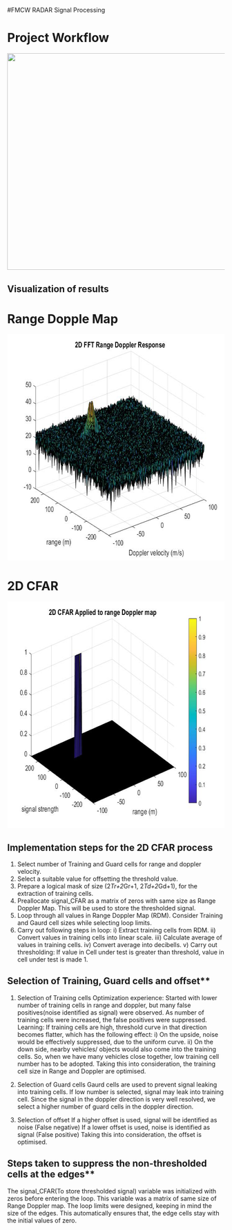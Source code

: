 #FMCW RADAR Signal Processing

# Project Workflow
<img src="media/project_workflow.jpg" width="884" height="502" />

## Visualization of results

# Range Dopple Map

<img src="media/2DFFTRangeDopplerMap.jpg" width="700" height="525" />

# 2D CFAR

<img src="media/2DCFAR.jpg" width="700" height="525" />

## Implementation steps for the 2D CFAR process

1. Select number of Training and Guard cells for range and doppler velocity.
2. Select a suitable value for offsetting the threshold value.
3. Prepare a logical mask of size (2*Tr+2*Gr+1, 2*Td+2*Gd+1), for the extraction of training cells.
4. Preallocate signal_CFAR as a matrix of zeros with same size as Range Doppler Map. This will be used to store the thresholded signal.
5. Loop through all values in Range Doppler Map (RDM). Consider Training and Gaurd cell sizes while selecting loop limits.
6. Carry out following steps in loop:
	i) Extract training cells from RDM.
	ii) Convert values in training cells into linear scale.
	iii) Calculate average of values in training cells.
	iv) Convert average into decibells.
	v) Carry out thresholding: If value in Cell under test is greater than threshold, value in cell under test is made 1.

## Selection of Training, Guard cells and offset**

1. Selection of Training cells
Optimization experience: 
Started with lower number of training cells in range and doppler, but many false positives(noise identified as signal) were observed.
As number of training cells were increased, the false positives were suppressed.
Learning:
If training cells are high, threshold curve in that direction becomes flatter, which has the following effect:
	i) On the upside, noise would be effectively suppressed, due to the uniform curve.
	ii) On the down side, nearby vehicles/ objects would also come into the training cells.
So, when we have many vehicles close together, low training cell number has to be adopted.
Taking this into consideration, the training cell size in Range and Doppler are optimised.

2. Selection of Guard cells
Gaurd cells are used to prevent signal leaking into training cells.
If low number is selected, signal may leak into training cell.
Since the signal in the doppler direction is very well resolved, we select a higher number of guard cells in the doppler direction.

3. Selection of offset
If a higher offset is used, signal will be identified as noise (False negative)
If a lower offset is used, noise is identified as signal (False positive)
Taking this into consideration, the offset is optimised.

## Steps taken to suppress the non-thresholded cells at the edges**

The signal_CFAR(To store thresholded signal) variable was initialized with zeros before entering the loop.
This variable was a matrix of same size of Range Doppler map.
The loop limits were designed, keeping in mind the size of the edges.
This automatically ensures that, the edge cells stay with the initial values of zero.

